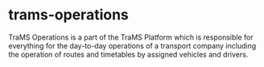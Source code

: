 # trams-operations
TraMS Operations is a part of the TraMS Platform which is responsible for everything for the day-to-day operations of a transport company including the operation of routes and timetables by assigned vehicles and drivers.
